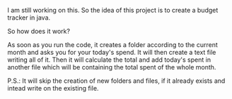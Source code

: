 I am still working on this. So the idea of this project is to create a budget tracker in java.

So how does it work?

As soon as you run the code, it creates a folder according to the current month and asks you for your today's spend. It will then create a text file writing all of it. Then it will calculate the total and add today's spent in another file which will be containing the total spent of the whole month.

P.S.: It will skip the creation of new folders and files, if it already exists and intead write on the existing file.